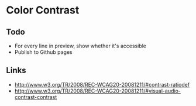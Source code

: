 # Color Contrast

## Todo

* For every line in preview, show whether it's accessible
* Publish to Github pages




## Links

* http://www.w3.org/TR/2008/REC-WCAG20-20081211/#contrast-ratiodef
* http://www.w3.org/TR/2008/REC-WCAG20-20081211/#visual-audio-contrast-contrast
